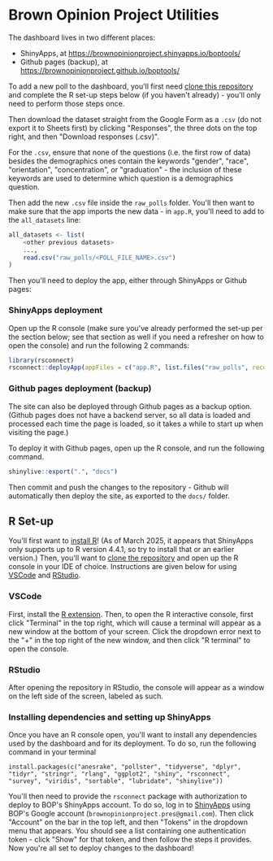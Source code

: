 # Brown Opinion Project Utilities

The dashboard lives in two different places:
* ShinyApps, at https://brownopinionproject.shinyapps.io/boptools/
* Github pages (backup), at https://brownopinionproject.github.io/boptools/

To add a new poll to the dashboard, you'll first need [clone this repository](https://docs.github.com/en/repositories/creating-and-managing-repositories/cloning-a-repository) and complete the R set-up steps below (if you haven't already) - you'll only need to perform those steps once. 

Then download the dataset straight from the Google Form as a `.csv` (do not export it to Sheets first) by clicking "Responses", the three dots on the top right, and then "Download responses (.csv)". 

For the `.csv`, ensure that none of the questions (i.e. the first row of data) besides the demographics ones contain the keywords "gender", "race", "orientation", "concentration", or "graduation" - the inclusion of these keywords are used to determine which question is a demographics question.

Then add the new `.csv` file inside the `raw_polls` folder. You'll then want to make sure that the app imports the new data - in `app.R`, you'll need to add to the `all_datasets` line:
```r
all_datasets <- list(
    <other previous datasets>
    ..., 
    read.csv("raw_polls/<POLL_FILE_NAME>.csv")
)
```

Then you'll need to deploy the app, either through ShinyApps or Github pages:

### ShinyApps deployment
Open up the R console (make sure you've already performed the set-up per the section below; see that section as well if you need a refresher on how to open the console) and run the following 2 commands:
```r
library(rsconnect)
rsconnect::deployApp(appFiles = c("app.R", list.files("raw_polls", recursive = TRUE, full.names = TRUE)))
```

### Github pages deployment (backup)
The site can also be deployed through Github pages as a backup option. (Github pages does not have a backend server, so all data is loaded and processed each time the page is loaded, so it takes a while to start up when visiting the page.)

To deploy it with Github pages, open up the R console, and run the following command.
```r
shinylive::export(".", "docs")
```

Then commit and push the changes to the repository - Github will automatically then deploy the site, as exported to the `docs/` folder.

## R Set-up

You'll first want to [install R](https://cran.rstudio.com/)! (As of March 2025, it appears that ShinyApps only supports up to R version 4.4.1, so try to install that or an earlier version.) Then, you'll want to [clone the repository](https://docs.github.com/en/repositories/creating-and-managing-repositories/cloning-a-repository) and open up the R console in your IDE of choice. Instructions are given below for using [VSCode](https://code.visualstudio.com/) and [RStudio](https://posit.co/download/rstudio-desktop/).

### VSCode

First, install the [R extension](https://marketplace.visualstudio.com/items?itemName=REditorSupport.r). Then, to open the R interactive console, first click "Terminal" in the top right, which will cause a terminal will appear as a new window at the bottom of your screen. Click the dropdown error next to the "+" in the top right of the new window, and then click "R terminal" to open the console.

### RStudio

After opening the repository in RStudio, the console will appear as a window on the left side of the screen, labeled as such.

### Installing dependencies and setting up ShinyApps

Once you have an R console open, you'll want to install any dependencies used by the dashboard and for its deployment. To do so, run the following command in your terminal
```
install.packages(c("anesrake", "pollster", "tidyverse", "dplyr", "tidyr", "stringr", "rlang", "ggplot2", "shiny", "rsconnect", "survey", "viridis", "sortable", "lubridate", "shinylive"))
```

You'll then need to provide the `rsconnect` package with authorization to deploy to BOP's ShinyApps account. To do so, log in to [ShinyApps](https://www.shinyapps.io/) using BOP's Google account (`brownopinionproject.pres@gmail.com`). Then click "Account" on the bar in the top left, and then "Tokens" in the dropdown menu that appears. You should see a list containing one authentication token - click "Show" for that token, and then follow the steps it provides. Now you're all set to deploy changes to the dashboard!